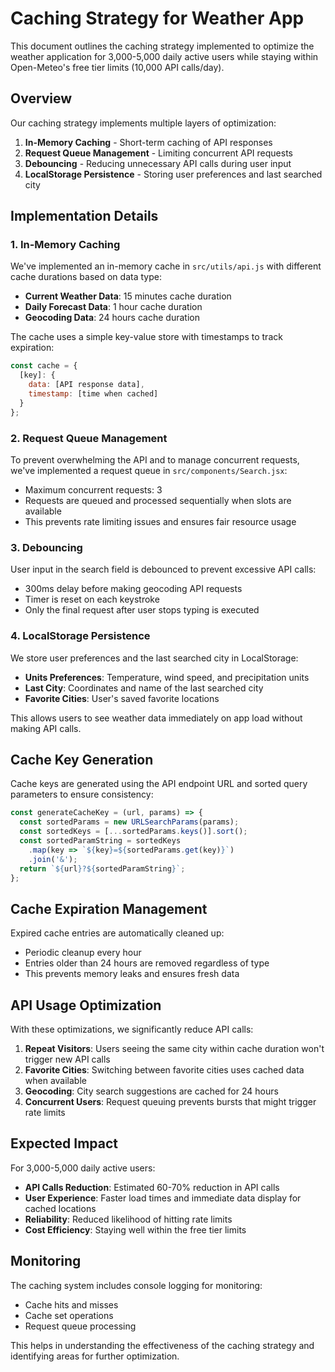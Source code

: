 # Caching Strategy for Weather App

This document outlines the caching strategy implemented to optimize the weather application for 3,000-5,000 daily active users while staying within Open-Meteo's free tier limits (10,000 API calls/day).

## Overview

Our caching strategy implements multiple layers of optimization:

1. **In-Memory Caching** - Short-term caching of API responses
2. **Request Queue Management** - Limiting concurrent API requests
3. **Debouncing** - Reducing unnecessary API calls during user input
4. **LocalStorage Persistence** - Storing user preferences and last searched city

## Implementation Details

### 1. In-Memory Caching

We've implemented an in-memory cache in `src/utils/api.js` with different cache durations based on data type:

- **Current Weather Data**: 15 minutes cache duration
- **Daily Forecast Data**: 1 hour cache duration
- **Geocoding Data**: 24 hours cache duration

The cache uses a simple key-value store with timestamps to track expiration:

```javascript
const cache = {
  [key]: {
    data: [API response data],
    timestamp: [time when cached]
  }
};
```

### 2. Request Queue Management

To prevent overwhelming the API and to manage concurrent requests, we've implemented a request queue in `src/components/Search.jsx`:

- Maximum concurrent requests: 3
- Requests are queued and processed sequentially when slots are available
- This prevents rate limiting issues and ensures fair resource usage

### 3. Debouncing

User input in the search field is debounced to prevent excessive API calls:

- 300ms delay before making geocoding API requests
- Timer is reset on each keystroke
- Only the final request after user stops typing is executed

### 4. LocalStorage Persistence

We store user preferences and the last searched city in LocalStorage:

- **Units Preferences**: Temperature, wind speed, and precipitation units
- **Last City**: Coordinates and name of the last searched city
- **Favorite Cities**: User's saved favorite locations

This allows users to see weather data immediately on app load without making API calls.

## Cache Key Generation

Cache keys are generated using the API endpoint URL and sorted query parameters to ensure consistency:

```javascript
const generateCacheKey = (url, params) => {
  const sortedParams = new URLSearchParams(params);
  const sortedKeys = [...sortedParams.keys()].sort();
  const sortedParamString = sortedKeys
    .map(key => `${key}=${sortedParams.get(key)}`)
    .join('&');
  return `${url}?${sortedParamString}`;
};
```

## Cache Expiration Management

Expired cache entries are automatically cleaned up:

- Periodic cleanup every hour
- Entries older than 24 hours are removed regardless of type
- This prevents memory leaks and ensures fresh data

## API Usage Optimization

With these optimizations, we significantly reduce API calls:

1. **Repeat Visitors**: Users seeing the same city within cache duration won't trigger new API calls
2. **Favorite Cities**: Switching between favorite cities uses cached data when available
3. **Geocoding**: City search suggestions are cached for 24 hours
4. **Concurrent Users**: Request queuing prevents bursts that might trigger rate limits

## Expected Impact

For 3,000-5,000 daily active users:

- **API Calls Reduction**: Estimated 60-70% reduction in API calls
- **User Experience**: Faster load times and immediate data display for cached locations
- **Reliability**: Reduced likelihood of hitting rate limits
- **Cost Efficiency**: Staying well within the free tier limits

## Monitoring

The caching system includes console logging for monitoring:

- Cache hits and misses
- Cache set operations
- Request queue processing

This helps in understanding the effectiveness of the caching strategy and identifying areas for further optimization.